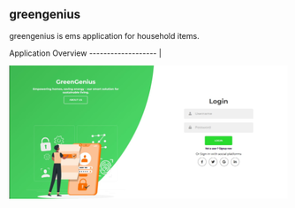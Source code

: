 ## greengenius
greengenius is ems application for household items.

Application Overview
------------------- |

<div align="center">
  <img src="/client/images/greengenious login.jpg">
</div>
